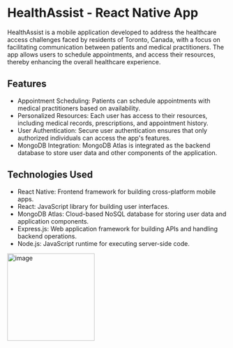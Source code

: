 # HealthAssist - React Native App
HealthAssist is a mobile application developed to address the healthcare access challenges faced by residents of Toronto, Canada, with a focus on facilitating communication between patients and medical practitioners. The app allows users to schedule appointments, and access their resources, thereby enhancing the overall healthcare experience.

## Features
- Appointment Scheduling: Patients can schedule appointments with medical practitioners based on availability.
- Personalized Resources: Each user has access to their resources, including medical records, prescriptions, and appointment history.
- User Authentication: Secure user authentication ensures that only authorized individuals can access the app's features.
- MongoDB Integration: MongoDB Atlas is integrated as the backend database to store user data and other components of the application.
## Technologies Used
- React Native: Frontend framework for building cross-platform mobile apps.
- React: JavaScript library for building user interfaces.
- MongoDB Atlas: Cloud-based NoSQL database for storing user data and application components.
- Express.js: Web application framework for building APIs and handling backend operations.
- Node.js: JavaScript runtime for executing server-side code.

<img src="https://github.com/Tavleen0302/Reactapp/assets/70829396/f2b9327f-449b-4a76-8258-7b2013eb627b" alt="image" width="200">
